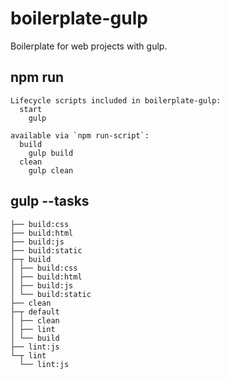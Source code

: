 # boilerplate-gulp

Boilerplate for web projects with gulp.

## npm run

```
Lifecycle scripts included in boilerplate-gulp:
  start
    gulp

available via `npm run-script`:
  build
    gulp build
  clean
    gulp clean
```

## gulp --tasks

```
├── build:css
├── build:html
├── build:js
├── build:static
├─┬ build
│ ├── build:css
│ ├── build:html
│ ├── build:js
│ └── build:static
├── clean
├─┬ default
│ ├── clean
│ ├── lint
│ └── build
├── lint:js
└─┬ lint
  └── lint:js
```
